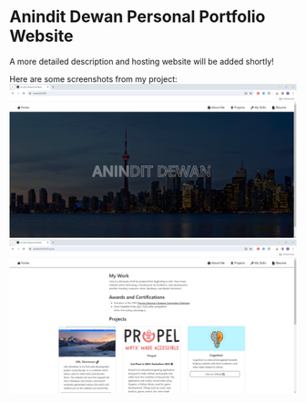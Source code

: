 # Anindit Dewan Personal Portfolio Website
A more detailed description and hosting website will be added shortly! 

Here are some screenshots from my project: 
![](portfolio_screenshot_1.png)
![](portfolio_screenshot_2.png)

